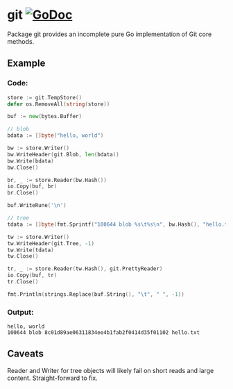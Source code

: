 # git [![GoDoc](https://godoc.org/dasa.cc/git?status.svg)](https://godoc.org/dasa.cc/git)

Package git provides an incomplete pure Go implementation of Git core methods.

## Example

### Code:

```go
store := git.TempStore()
defer os.RemoveAll(string(store))

buf := new(bytes.Buffer)

// blob
bdata := []byte("hello, world")

bw := store.Writer()
bw.WriteHeader(git.Blob, len(bdata))
bw.Write(bdata)
bw.Close()

br, _ := store.Reader(bw.Hash())
io.Copy(buf, br)
br.Close()

buf.WriteRune('\n')

// tree
tdata := []byte(fmt.Sprintf("100644 blob %s\t%s\n", bw.Hash(), "hello.txt"))

tw := store.Writer()
tw.WriteHeader(git.Tree, -1)
tw.Write(tdata)
tw.Close()

tr, _ := store.Reader(tw.Hash(), git.PrettyReader)
io.Copy(buf, tr)
tr.Close()

fmt.Println(strings.Replace(buf.String(), "\t", " ", -1))
```

### Output:

```
hello, world
100644 blob 8c01d89ae06311834ee4b1fab2f0414d35f01102 hello.txt
```

## Caveats

Reader and Writer for tree objects will likely fail on short reads and large content. Straight-forward to fix.
